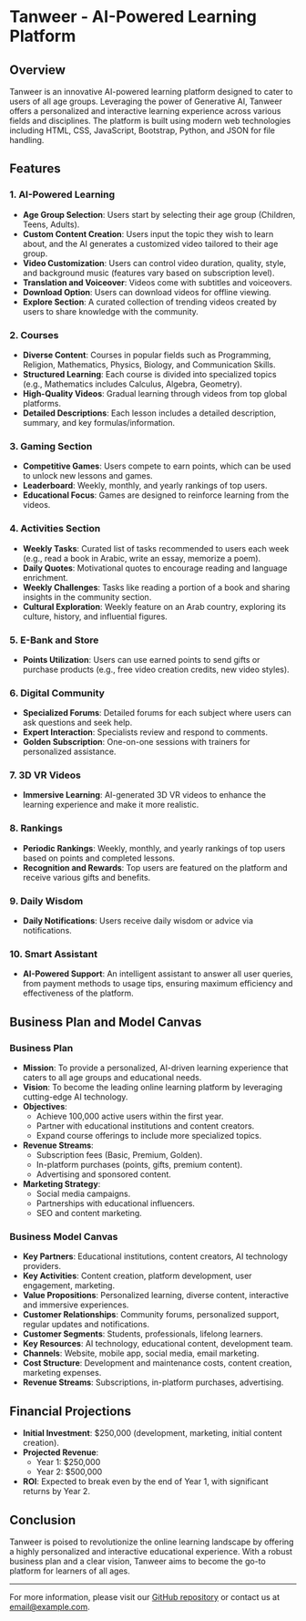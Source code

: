 # Tanweer - AI-Powered Learning Platform

## Overview
Tanweer is an innovative AI-powered learning platform designed to cater to users of all age groups. Leveraging the power of Generative AI, Tanweer offers a personalized and interactive learning experience across various fields and disciplines. The platform is built using modern web technologies including HTML, CSS, JavaScript, Bootstrap, Python, and JSON for file handling.

## Features

### 1. AI-Powered Learning
- **Age Group Selection**: Users start by selecting their age group (Children, Teens, Adults).
- **Custom Content Creation**: Users input the topic they wish to learn about, and the AI generates a customized video tailored to their age group.
- **Video Customization**: Users can control video duration, quality, style, and background music (features vary based on subscription level).
- **Translation and Voiceover**: Videos come with subtitles and voiceovers.
- **Download Option**: Users can download videos for offline viewing.
- **Explore Section**: A curated collection of trending videos created by users to share knowledge with the community.

### 2. Courses
- **Diverse Content**: Courses in popular fields such as Programming, Religion, Mathematics, Physics, Biology, and Communication Skills.
- **Structured Learning**: Each course is divided into specialized topics (e.g., Mathematics includes Calculus, Algebra, Geometry).
- **High-Quality Videos**: Gradual learning through videos from top global platforms.
- **Detailed Descriptions**: Each lesson includes a detailed description, summary, and key formulas/information.

### 3. Gaming Section
- **Competitive Games**: Users compete to earn points, which can be used to unlock new lessons and games.
- **Leaderboard**: Weekly, monthly, and yearly rankings of top users.
- **Educational Focus**: Games are designed to reinforce learning from the videos.

### 4. Activities Section
- **Weekly Tasks**: Curated list of tasks recommended to users each week (e.g., read a book in Arabic, write an essay, memorize a poem).
- **Daily Quotes**: Motivational quotes to encourage reading and language enrichment.
- **Weekly Challenges**: Tasks like reading a portion of a book and sharing insights in the community section.
- **Cultural Exploration**: Weekly feature on an Arab country, exploring its culture, history, and influential figures.

### 5. E-Bank and Store
- **Points Utilization**: Users can use earned points to send gifts or purchase products (e.g., free video creation credits, new video styles).

### 6. Digital Community
- **Specialized Forums**: Detailed forums for each subject where users can ask questions and seek help.
- **Expert Interaction**: Specialists review and respond to comments.
- **Golden Subscription**: One-on-one sessions with trainers for personalized assistance.

### 7. 3D VR Videos
- **Immersive Learning**: AI-generated 3D VR videos to enhance the learning experience and make it more realistic.

### 8. Rankings
- **Periodic Rankings**: Weekly, monthly, and yearly rankings of top users based on points and completed lessons.
- **Recognition and Rewards**: Top users are featured on the platform and receive various gifts and benefits.

### 9. Daily Wisdom
- **Daily Notifications**: Users receive daily wisdom or advice via notifications.

### 10. Smart Assistant
- **AI-Powered Support**: An intelligent assistant to answer all user queries, from payment methods to usage tips, ensuring maximum efficiency and effectiveness of the platform.

## Business Plan and Model Canvas

### Business Plan
- **Mission**: To provide a personalized, AI-driven learning experience that caters to all age groups and educational needs.
- **Vision**: To become the leading online learning platform by leveraging cutting-edge AI technology.
- **Objectives**:
  - Achieve 100,000 active users within the first year.
  - Partner with educational institutions and content creators.
  - Expand course offerings to include more specialized topics.
- **Revenue Streams**:
  - Subscription fees (Basic, Premium, Golden).
  - In-platform purchases (points, gifts, premium content).
  - Advertising and sponsored content.
- **Marketing Strategy**:
  - Social media campaigns.
  - Partnerships with educational influencers.
  - SEO and content marketing.

### Business Model Canvas
- **Key Partners**: Educational institutions, content creators, AI technology providers.
- **Key Activities**: Content creation, platform development, user engagement, marketing.
- **Value Propositions**: Personalized learning, diverse content, interactive and immersive experiences.
- **Customer Relationships**: Community forums, personalized support, regular updates and notifications.
- **Customer Segments**: Students, professionals, lifelong learners.
- **Key Resources**: AI technology, educational content, development team.
- **Channels**: Website, mobile app, social media, email marketing.
- **Cost Structure**: Development and maintenance costs, content creation, marketing expenses.
- **Revenue Streams**: Subscriptions, in-platform purchases, advertising.

## Financial Projections
- **Initial Investment**: $250,000 (development, marketing, initial content creation).
- **Projected Revenue**:
  - Year 1: $250,000
  - Year 2: $500,000
- **ROI**: Expected to break even by the end of Year 1, with significant returns by Year 2.

## Conclusion
Tanweer is poised to revolutionize the online learning landscape by offering a highly personalized and interactive educational experience. With a robust business plan and a clear vision, Tanweer aims to become the go-to platform for learners of all ages.

---

For more information, please visit our [GitHub repository](#) or contact us at [email@example.com](#).

